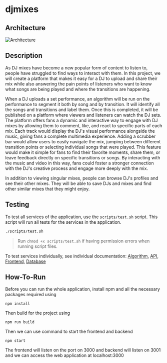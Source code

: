 # djmixes

## Architecture

![Architecture](https://github.com/user-attachments/assets/20d2d939-9925-4362-868b-7c9317a5027a)

## Description

As DJ mixes have become a new popular form of content to listen to, people have struggled to find ways to interact with them. In this project, we will create a platform that makes it easy for a DJ to upload and share their mix while also answering the pain points of listeners who want to know what songs are being played and where the transitions are happening.

When a DJ uploads a set performance, an algorithm will be run on the performance to segment it both by song and by transition. It will identify all the songs and transitions and label them. Once this is completed, it will be published on a platform where viewers and listeners can watch the DJ sets. The platform offers fans a dynamic and interactive way to engage with DJ mixes by allowing them to comment, like, and react to specific parts of each mix. Each track would display the DJ's visual performance alongside the music, giving fans a complete multimedia experience. Adding a scrubber bar would allow users to easily navigate the mix, jumping between different transition points or selecting individual songs that were played. This feature would make it simple for fans to find their favorite moments, share them, or leave feedback directly on specific transitions or songs. By interacting with the music and video in this way, fans could foster a stronger connection with the DJ's creative process and engage more deeply with the mix.

In addition to viewing singular mixes, people can browse DJ's profiles and see their other mixes. They will be able to save DJs and mixes and find other similar mixes that they might enjoy.

## Testing

To test all services of the application, use the `scripts/test.sh` script. This script will run all tests for the services in the application.

```bash
./scripts/test.sh
```

> Run `chmod +x scripts/test.sh` if having permission errors when running script files.

To test services individually, see individual documentation: [Algorithm](algorithm/README.md), [API](api/README.md), [Frontend](frontend/README.md), [Database](database/README.md)

## How-To-Run

Before you can run the whole application, install npm and all the necessary packages required using
```
npm install
```

Then build for the project using
```
npm run build
```
Then we can use command to start the frontend and backend
```
npm start
```

The frontend will listen on the port on 3000 and backend will listen on 3001
and we can access the web application at localhost:3000